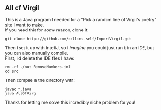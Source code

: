 ## All of Virgil
This is a Java program I needed for a "Pick a random line of Virgil's poetry" site I want to make.  
If you need this for *some* reason, clone it:  
```
git clone https://github.com/collins-self/ImportVirgil.git
```
Then I set it up with IntelliJ, so I *imagine* you could just run it in an IDE, but you can also manually compile.  
First, I'd delete the IDE files I have:  
```
rm -rf ./out RemoveNumbers.iml
cd src
```
Then compile in the directory with:  
```
javac *.java
java AllOfVirg
```
Thanks for letting me solve this incredibly niche problem for you!
